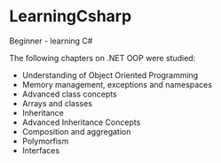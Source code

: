 # LearningCsharp
Beginner - learning C#

The following chapters on .NET OOP were studied:
- Understanding of Object Oriented Programming
- Memory management, exceptions and namespaces
- Advanced class concepts
- Arrays and classes
- Inheritance
- Advanced Inheritance Concepts
- Composition and aggregation
- Polymorfism
- Interfaces
